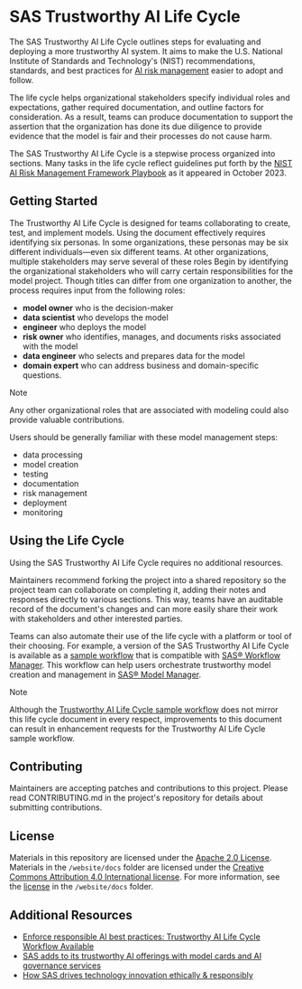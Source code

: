 # SAS Trustworthy AI Life Cycle

The SAS Trustworthy AI Life Cycle outlines steps for evaluating and deploying a more trustworthy AI system.
It aims to make the U.S. National Institute of Standards and Technology's (NIST) recommendations, standards, and best practices for [AI risk management](https://airc.nist.gov/AI_RMF_Knowledge_Base/AI_RMF) easier to adopt and follow.

The life cycle helps organizational stakeholders specify individual roles and expectations, gather required documentation, and outline factors for consideration.
As a result, teams can produce documentation to support the assertion that the organization has done its due diligence to provide evidence that the model is fair and their processes do not cause harm.

The SAS Trustworthy AI Life Cycle is a stepwise process organized into sections.
Many tasks in the life cycle reflect guidelines put forth by the [NIST AI Risk Management Framework Playbook](https://www.nist.gov/itl/ai-risk-management-framework) as it appeared in October 2023.

## Getting Started
The Trustworthy AI Life Cycle is designed for teams collaborating to create, test, and implement models.
Using the document effectively requires identifying six personas.
In some organizations, these personas may be six different individuals—even six different teams.
At other organizations, multiple stakeholders may serve several of these roles
Begin by identifying the organizational stakeholders who will carry certain responsibilities for the model project.
Though titles can differ from one organization to another, the process requires input from the following roles:

* **model owner** who is the decision-maker
* **data scientist** who develops the model
* **engineer** who deploys the model
* **risk owner** who identifies, manages, and documents risks associated with the model
* **data engineer** who selects and prepares data for the model
* **domain expert** who can address business and domain-specific questions. 

> [!NOTE]
> Any other organizational roles that are associated with modeling could also provide valuable contributions.

Users should be generally familiar with these model management steps:

* data processing
* model creation
* testing
* documentation
* risk management
* deployment
* monitoring

## Using the Life Cycle
Using the SAS Trustworthy AI Life Cycle requires no additional resources.

Maintainers recommend forking the project into a shared repository so the project team can collaborate on completing it, adding their notes and responses directly to various sections.
This way, teams have an auditable record of the document's changes and can more easily share their work with stakeholders and other interested parties.

Teams can also automate their use of the life cycle with a platform or tool of their choosing.
For example, a version of the SAS Trustworthy AI Life Cycle is available as a [sample workflow](https://github.com/sassoftware/model-management-resources/tree/main/samples/Workflow_Integration/Trustworthy_AI_Life_Cycle) that is compatible with [SAS® Workflow Manager](https://support.sas.com/en/software/workflow-manager-support.html).
This workflow can help users orchestrate trustworthy model creation and management in [SAS® Model Manager](https://www.sas.com/en_us/software/model-manager.html).

> [!NOTE]
> Although the [Trustworthy AI Life Cycle sample workflow](https://github.com/sassoftware/model-management-resources/tree/main/samples/Workflow_Integration/Trustworthy_AI_Life_Cycle) does not mirror this life cycle document in every respect, improvements to this document can result in enhancement requests for the Trustworthy AI Life Cycle sample workflow.

## Contributing
Maintainers are accepting patches and contributions to this project.
Please read CONTRIBUTING.md in the project's repository for details about submitting contributions.

## License
Materials in this repository are licensed under the [Apache 2.0 License](LICENSE).
Materials in the `/website/docs` folder are licensed under the [Creative Commons Attribution 4.0 International license](https://creativecommons.org/licenses/by/4.0/).
For more information, see the [license](website/docs/LICENSE.md) in the `/website/docs` folder.

## Additional Resources

* [Enforce responsible AI best practices: Trustworthy AI Life Cycle Workflow Available](https://communities.sas.com/t5/SAS-Communities-Library/Enforce-Responsible-AI-Best-Practices-Trustworthy-AI-Life-Cycle/ta-p/912717)
* [SAS adds to its trustworthy AI offerings with model cards and AI governance services](https://www.sas.com/en_us/news/press-releases/2024/april/trustworthy-ai-governance-model-cards.html)
* [How SAS drives technology innovation ethically & responsibly](https://www.sas.com/en_us/company-information/innovation/responsible-innovation.html)
